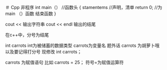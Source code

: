 ＃ Cpp
非程序
int main（）                //函数头
{
	 stamentems        //声明，清单
	 return 0;          //为main （）函数  结束函数
}

cout << 输出字符串
cout << endl  输出的结尾


在c++中，分号为结尾


int carrots
int为被储蓄的数据类型 carrots为变量名 题外话 carrots 为胡萝卜哦 
以及要记得打分号
现修改 int carrots；

carrots 为赋值语句
比如 carrots = 25；
符号=为赋值运算符 
